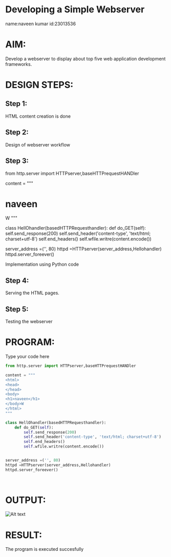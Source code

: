# Developing a Simple Webserver
name:naveen kumar
id:23013536
# AIM:

Develop a webserver to display about top five web application development frameworks.

# DESIGN STEPS:

## Step 1:

HTML content creation is done

## Step 2:

Design of webserver workflow

## Step 3:
from http.server import HTTPserver,baseHTTPrequestHANDler

content = """
<html>
<head>
</head>
<body>
<h1>naveen</h1>
</body>W
</html>
"""

class HellOhandler(basedHTTPRequesthandler):
    def do_GET(self):
        self.send_response(200)
        self.send_header('content-type', 'text/html; charset+utf-8')
        self.end_headers()
        self.wfile.writre(content.encode())


server_address =('', 80)
httpd =HTTPserver(server_address,Hellohandler)
httpd.server_foreever()
    
    
Implementation using Python code

## Step 4:

Serving the HTML pages.

## Step 5:

Testing the webserver
# PROGRAM:
Type your code here
```python
from http.server import HTTPserver,baseHTTPrequestHANDler

content = """
<html>
<head>
</head>
<body>
<h1>naveen</h1>
</body>W
</html>
"""

class HellOhandler(basedHTTPRequesthandler):
    def do_GET(self):
        self.send_response(200)
        self.send_header('content-type', 'text/html; charset+utf-8')
        self.end_headers()
        self.wfile.writre(content.encode())


server_address =('', 80)
httpd =HTTPserver(server_address,Hellohandler)
httpd.server_foreever()
    
    
```
# OUTPUT:
![Alt text](webserver.jpg)

# RESULT:

The program is executed succesfully
